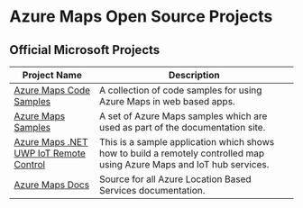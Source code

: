 # Azure Maps Open Source Projects

## Official Microsoft Projects

| Project Name | Description |
|-|-|
| [Azure Maps Code Samples](https://github.com/Azure-Samples/AzureMapsCodeSamples) | A collection of code samples for using Azure Maps in web based apps. |
| [Azure Maps Samples](https://github.com/Azure-Samples/location-based-services-samples) | A set of Azure Maps samples which are used as part of the documentation site.  |
| [Azure Maps .NET UWP IoT Remote Control](https://github.com/Azure-Samples/azure-maps-dotnet-webgl-uwp-iot-remote-control) | This is a sample application which shows how to build a remotely controlled map using Azure Maps and IoT hub services. |
| [Azure Maps Docs](https://github.com/MicrosoftDocs/azure-docs/tree/master/articles/location-based-services) | Source for all Azure Location Based Services documentation. |
